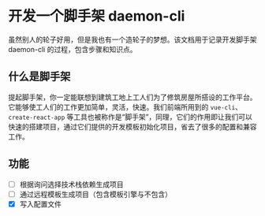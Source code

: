 # 开发一个脚手架 daemon-cli

虽然别人的轮子好用，但是我也有一个造轮子的梦想。该文档用于记录开发脚手架 daemon-cli 的过程，包含步骤和知识点。

## 什么是脚手架

提起脚手架，你一定能联想到建筑工地上工人们为了修筑房屋所搭设的工作平台。它能够使工人们的工作更加简单，灵活，快速。我们前端所用到的 `vue-cli`、`create-react-app` 等工具也被称作是“脚手架”，同理，它们的作用即让我们可以快速的搭建项目，通过它们提供的开发模板初始化项目，省去了很多的配置和兼容工作。

## 功能

- [ ] 根据询问选择技术栈依赖生成项目
- [ ] 通过远程模板生成项目（包含模板引擎与不包含）
- [x] 写入配置文件
